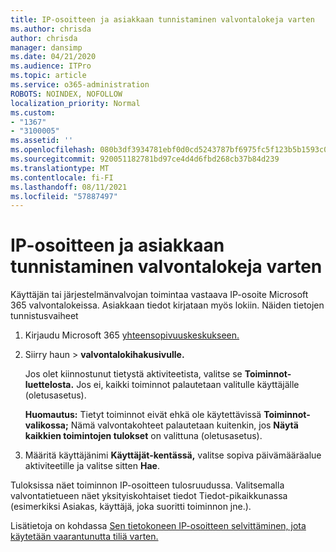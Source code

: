 ```yaml
---
title: IP-osoitteen ja asiakkaan tunnistaminen valvontalokeja varten
ms.author: chrisda
author: chrisda
manager: dansimp
ms.date: 04/21/2020
ms.audience: ITPro
ms.topic: article
ms.service: o365-administration
ROBOTS: NOINDEX, NOFOLLOW
localization_priority: Normal
ms.custom:
- "1367"
- "3100005"
ms.assetid: ''
ms.openlocfilehash: 080b3df3934781ebf0d0cd5243787bf6975fc5f123b5b1593c0b6d9ada4eae5d
ms.sourcegitcommit: 920051182781bd97ce4d4d6fbd268cb37b84d239
ms.translationtype: MT
ms.contentlocale: fi-FI
ms.lasthandoff: 08/11/2021
ms.locfileid: "57887497"
---
```

# <a name="identify-ip-address-and-client-in-audit-logs"></a>IP-osoitteen ja asiakkaan tunnistaminen valvontalokeja varten

Käyttäjän tai järjestelmänvalvojan toimintaa vastaava IP-osoite Microsoft 365 valvontalokeissa. Asiakkaan tiedot kirjataan myös lokiin. Näiden tietojen tunnistusvaiheet

1. Kirjaudu Microsoft 365 [yhteensopivuuskeskukseen.](https://protection.office.com/)

2. Siirry haun   >  **valvontalokihakusivulle.**

   Jos olet kiinnostunut tietystä aktiviteetista, valitse se **Toiminnot-luettelosta.** Jos ei, kaikki toiminnot palautetaan valitulle käyttäjälle (oletusasetus).

   **Huomautus:** Tietyt toiminnot eivät ehkä ole käytettävissä **Toiminnot-valikossa;** Nämä valvontakohteet palautetaan kuitenkin, jos **Näytä kaikkien toimintojen tulokset** on valittuna (oletusasetus).

3. Määritä käyttäjänimi **Käyttäjät-kentässä,** valitse sopiva päivämääräalue aktiviteetille ja valitse sitten **Hae**.

Tuloksissa näet toiminnon IP-osoitteen tulosruudussa. Valitsemalla valvontatietueen näet yksityiskohtaiset  tiedot Tiedot-pikaikkunassa (esimerkiksi Asiakas, käyttäjä, joka suoritti toiminnon jne.).

Lisätietoja on kohdassa [Sen tietokoneen IP-osoitteen selvittäminen, jota käytetään vaarantunutta tiliä varten.](https://docs.microsoft.com/microsoft-365/compliance/auditing-troubleshooting-scenarios#find-the-ip-address-of-the-computer-used-to-access-a-compromised-account)
